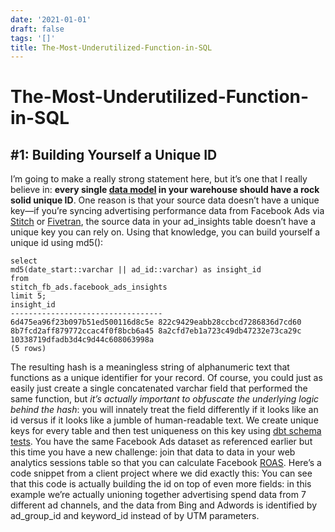 ```yaml
---
date: '2021-01-01'
draft: false
tags: '[]'
title: The-Most-Underutilized-Function-in-SQL
---
```


# The-Most-Underutilized-Function-in-SQL

## #1: Building Yourself a Unique ID
I’m going to make a really strong statement here, but it’s one that I really believe in: **every single [data model](http://dbt.readthedocs.io/en/docs-0.6.0/guide/building-models/) in your warehouse should have a rock solid unique ID**.
One reason is that your source data doesn’t have a unique key—if you’re syncing advertising performance data from Facebook Ads via [Stitch](http://stitchdata.com/) or [Fivetran](http://fivetran.com/), the source data in your ad_insights table doesn’t have a unique key you can rely on.
Using that knowledge, you can build yourself a unique id using md5():
```
select
md5(date_start::varchar || ad_id::varchar) as insight_id
from
stitch_fb_ads.facebook_ads_insights
limit 5;
insight_id
----------------------------------
6d475ea96f23b097b51ed500116d8c5e 822c9429eabb28ccbcd7286836d7cd60 8b7fcd2aff879772ccac4f0f8bcb6a45 8a2cfd7eb1a723c49db47232e73ca29c 10338719dfadb3d4c9d44c608063998a
(5 rows)
```
The resulting hash is a meaningless string of alphanumeric text that functions as a unique identifier for your record.
Of course, you could just as easily just create a single concatenated varchar field that performed the same function, but *it’s actually important to obfuscate the underlying logic behind the hash*: you will innately treat the field differently if it looks like an id versus if it looks like a jumble of human-readable text.
We create unique keys for every table and then test uniqueness on this key using [dbt schema tests](http://dbt.readthedocs.io/en/master/guide/testing/).
You have the same Facebook Ads dataset as referenced earlier but this time you have a new challenge: join that data to data in your web analytics sessions table so that you can calculate Facebook [ROAS](http://www.verticalrail.com/kb/calculate-roas/).
Here’s a code snippet from a client project where we did exactly this:
You can see that this code is actually building the id on top of even more fields: in this example we’re actually unioning together advertising spend data from 7 different ad channels, and the data from Bing and Adwords is identified by ad_group_id and keyword_id instead of by UTM parameters.
